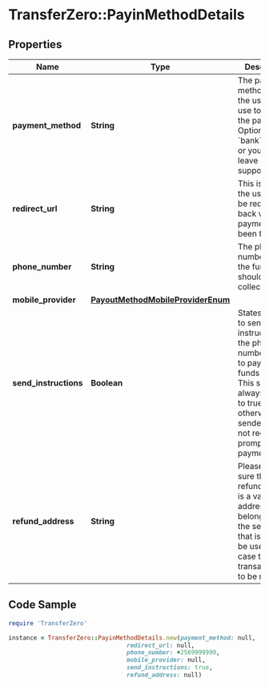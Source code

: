# TransferZero::PayinMethodDetails

## Properties

Name | Type | Description | Notes
------------ | ------------- | ------------- | -------------
**payment_method** | **String** | The payment method which the user will use to make the payments. Options are &#x60;bank&#x60;, &#x60;card&#x60; or you can leave empty to support both. | [optional] 
**redirect_url** | **String** | This is where the user should be redirected back when the payment has been finished | [optional] 
**phone_number** | **String** | The phone number where the funds should be collected from | 
**mobile_provider** | [**PayoutMethodMobileProviderEnum**](PayoutMethodMobileProviderEnum.md) |  | [optional] 
**send_instructions** | **Boolean** | States whether to send out the instructions to the phone number on how to pay the funds or not. This shuold always be set to true, otherwise the sender might not receive a prompt for payment. | [optional] 
**refund_address** | **String** | Please make sure the refund_address is a valid BTC address belonging to the sender, as that is going to be used in case the transaction has to be refunded. | [optional] 

## Code Sample

```ruby
require 'TransferZero'

instance = TransferZero::PayinMethodDetails.new(payment_method: null,
                                 redirect_url: null,
                                 phone_number: +2569999999,
                                 mobile_provider: null,
                                 send_instructions: true,
                                 refund_address: null)
```


